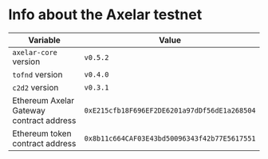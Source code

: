 # Info about the Axelar testnet

Variable  | Value
------------- | -------------
`axelar-core` version | `v0.5.2`
`tofnd` version | `v0.4.0`
`c2d2` version | `v0.3.1`
Ethereum Axelar Gateway contract address | `0xE215cfb18F696EF2DE6201a97dDf56dE1a268504`
Ethereum token contract address | `0x8b11c664CAF03E43bd50096343f42b77E5617551`
